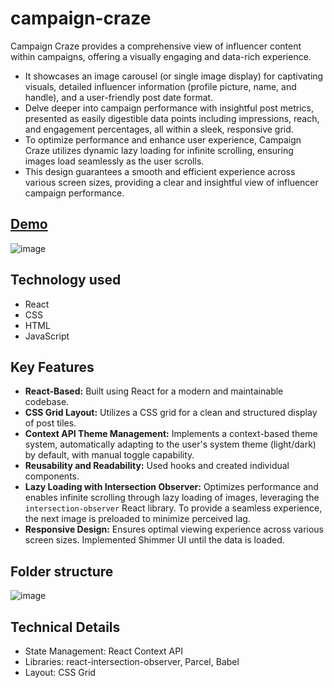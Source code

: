 # campaign-craze
Campaign Craze provides a comprehensive view of influencer content within campaigns, offering a visually engaging and data-rich experience. 

* It showcases an image carousel (or single image display) for captivating visuals, detailed influencer information (profile picture, name, and handle), and a user-friendly post date format.
* Delve deeper into campaign performance with insightful post metrics, presented as easily digestible data points including impressions, reach, and engagement percentages, all within a sleek, responsive grid.
* To optimize performance and enhance user experience, Campaign Craze utilizes dynamic lazy loading for infinite scrolling, ensuring images load seamlessly as the user scrolls.
* This design guarantees a smooth and efficient experience across various screen sizes, providing a clear and insightful view of influencer campaign performance.

## [Demo](https://shetdisha94.github.io/campaign/)




![image](https://github.com/user-attachments/assets/d8621d08-9e77-47a8-a1e0-767695f569c4)


## Technology used

 * React 
 * CSS
 * HTML
 * JavaScript



## Key Features

* **React-Based:** Built using React for a modern and maintainable codebase.
* **CSS Grid Layout:** Utilizes a CSS grid for a clean and structured display of post tiles.
* **Context API Theme Management:** Implements a context-based theme system, automatically adapting to the user's system theme (light/dark) by default, with manual toggle capability.
* **Reusability and Readability:** Used hooks and created individual components.
* **Lazy Loading with Intersection Observer:** Optimizes performance and enables infinite scrolling through lazy loading of images, leveraging the `intersection-observer` React library. To provide a seamless experience, the next image is preloaded to minimize perceived lag.
* **Responsive Design:** Ensures optimal viewing experience across various screen sizes. Implemented Shimmer UI until the data is loaded.



## Folder structure

![image](https://github.com/user-attachments/assets/20ff8a2d-869e-4a94-8d8a-9c02db1a5fa8)



## Technical Details

* State Management: React Context API
* Libraries: react-intersection-observer, Parcel, Babel
* Layout: CSS Grid

